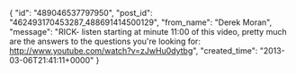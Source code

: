  {
   "id": "489046537797950",
   "post_id": "462493170453287_488691414500129",
   "from_name": "Derek Moran",
   "message": "RICK- listen starting at minute 11:00 of this video, pretty much are the answers to the questions you're looking for: http://www.youtube.com/watch?v=zJwHu0dytbg",
   "created_time": "2013-03-06T21:41:11+0000"
 }

